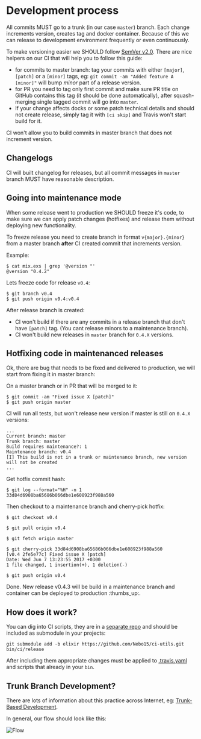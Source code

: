 # Development process

All commits MUST go to a trunk (in our case `master`) branch. Each change increments version, creates tag and docker container. Because of this we can release to development environment frequently or even continuously.

To make versioning easier we SHOULD follow [SemVer v2.0](http://semver.org/). There are nice helpers on our CI that will help you to follow this guide:

  - for commits to master branch: tag your commits with either `[major]`, `[patch]` or a `[minor]` tags, eg: `git commit -am "Added feature A [minor]"` will bump _minor_ part of a release version.
  - for PR you need to tag only first commit and make sure PR title on GitHub contains this tag (it should be done automatically), after squash-merging single tagged commit will go into `master`.
  - If your change affects docks or some patch technical details and should not create release, simply tag it with `[ci skip]` and Travis won't start build for it.

CI won't allow you to build commits in master branch that does not increment version.

## Changelogs

CI will built changelog for releases, but all commit messages in `master` branch MUST have reasonable description.

## Going into maintenance mode

When some release went to production we SHOULD freeze it's code, to make sure we can apply patch changes (hotfixes) and release them without deploying new functionality.

To freeze release you need to create branch in format `v{major}.{minor}` from a master branch **after** CI created commit that increments version.

Example:
  ```
  $ cat mix.exs | grep '@version "'
  @version "0.4.2"
  ```

  Lets freeze code for release `v0.4`:

  ```
  $ git branch v0.4
  $ git push origin v0.4:v0.4
  ```

After release branch is created:

  - CI won't build if there are any commits in a release branch that don't have `[patch]` tag. (You cant release minors to a maintenance branch).
  - CI won't build new releases in `master` branch for `0.4.X` versions.

## Hotfixing code in maintenanced releases

Ok, there are bug that needs to be fixed and delivered to production, we will start from fixing it in master branch:

  On a master branch or in PR that will be merged to it:
  ```
  $ git commit -am "Fixed issue X [patch]"
  $ git push origin master
  ```

  CI will run all tests, but won't release new version if master is still on `0.4.X` versions:
  ```
  ...
  Current branch: master
  Trunk branch: master
  Build requires maintenance?: 1
  Maintenance branch: v0.4
  [I] This build is not in a trunk or maintenance branch, new version will not be created
  ...
  ```

  Get hotfix commit hash:
  ```
  $ git log --format="%H" -n 1
  33d84d6908ba65686b066dbe1e608923f988a560
  ```

  Then checkout to a maintenance branch and cherry-pick hotfix:
  ```
  $ git checkout v0.4

  $ git pull origin v0.4

  $ git fetch origin master

  $ git cherry-pick 33d84d6908ba65686b066dbe1e608923f988a560
  [v0.4 2fe5e77c] Fixed issue X [patch]
  Date: Wed Jun 7 13:23:55 2017 +0300
  1 file changed, 1 insertion(+), 1 deletion(-)

  $ git push origin v0.4
  ```

  Done. New release v0.4.3 will be build in a maintenance branch and container can be deployed to production :thumbs_up:.

## How does it work?

You can dig into CI scripts, they are in a [separate repo](https://github.com/nebo15/ci-utils/tree/elixir) and should be included as submodule in your projects:

```
git submodule add -b elixir https://github.com/Nebo15/ci-utils.git bin/ci/release
```

After including them appropriate changes must be applied to [.travis.yaml](https://github.com/Nebo15/annon.api/blob/master/.travis.yml) and scripts that already in your `bin`.

## Trunk Branch Development?

There are lots of information about this practice across Internet, eg: [Trunk-Based Development](https://trunkbaseddevelopment.com/).

In general, our flow should look like this:

![Flow](http://paulhammant.com/images/what_is_trunk.jpg)

